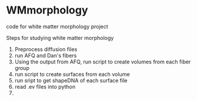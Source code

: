# WMmorphology
code for white matter morphology project

Steps for studying white matter morphology

1. Preprocess diffusion files
2. run AFQ and Dan's fibers
3. Using the output from AFQ, run script to create volumes from each fiber group
4. run script to create surfaces from each volume
5. run sript to get shapeDNA of each surface file
6. read .ev files into python
7.

